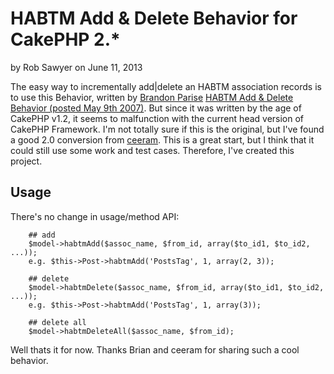 HABTM Add & Delete Behavior for CakePHP 2.*
===========================================

by Rob Sawyer on June 11, 2013

The easy way to incrementally add|delete an HABTM association records is to use this Behavior, written by [Brandon Parise](http://bakery.cakephp.org/users/view/bparise) [HABTM Add & Delete Behavior (posted May 9th 2007)](http://bakery.cakephp.org/articles/bparise/2007/05/09/add-delete-habtm-behavior). But since it was written by the age of CakePHP v1.2, it seems to malfunction with the current head version of CakePHP Framework. I'm not totally sure if this is the original, but I've found a good 2.0 conversion from [ceeram](https://github.com/ceeram/static_bakery/blob/01a956b7f6071b2c8be7df889997a1f5baa79108/src/articles/2012/01/HABTM-Add-Delete-Behavior-for-CakePHP-2-0.rst). This is a great start, but I think that it could still use some work and test cases. Therefore, I've created this project.


Usage
-----

There's no change in usage/method API:

```
    ## add 
    $model->habtmAdd($assoc_name, $from_id, array($to_id1, $to_id2, ...));
    e.g. $this->Post->habtmAdd('PostsTag', 1, array(2, 3));
    
    ## delete
    $model->habtmDelete($assoc_name, $from_id, array($to_id1, $to_id2, ...));
    e.g. $this->Post->habtmAdd('PostsTag', 1, array(3));
    
    ## delete all
    $model->habtmDeleteAll($assoc_name, $from_id);
```

Well thats it for now. Thanks Brian and ceeram for sharing such a cool
behavior.